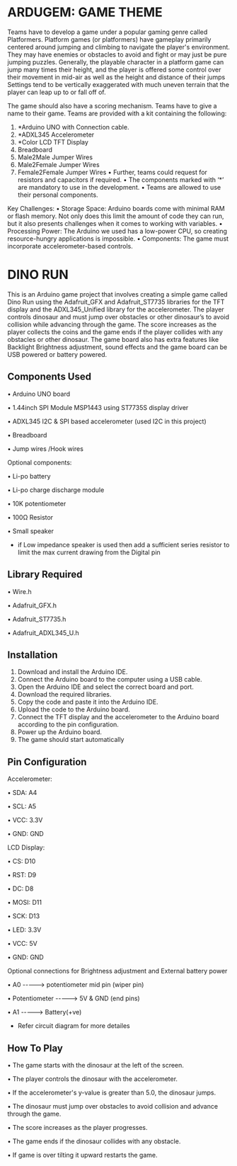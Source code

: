 # ARDUGEM: GAME THEME
Teams have to develop a game under a popular gaming genre called Platformers. Platform games
(or platformers) have gameplay primarily centered around jumping and climbing to navigate the
player's environment. They may have enemies or obstacles to avoid and fight or may just be pure
jumping puzzles. Generally, the playable character in a platform game can jump many times their
height, and the player is offered some control over their movement in mid-air as well as the height
and distance of their jumps Settings tend to be vertically exaggerated with much uneven terrain that
the player can leap up to or fall off of.

The game should also have a scoring mechanism.
Teams have to give a name to their game.
Teams are provided with a kit containing the following:
1. *Arduino UNO with Connection cable.
2. *ADXL345 Accelerometer
3. *Color LCD TFT Display
4. Breadboard
5. Male2Male Jumper Wires
6. Male2Female Jumper Wires
7. Female2Female Jumper Wires
• Further, teams could request for resistors and capacitors if required.
• The components marked with ‘*’ are mandatory to use in the development.
• Teams are allowed to use their personal components.

Key Challenges:
• Storage Space: Arduino boards come with minimal RAM or flash memory. Not only does this
limit the amount of code they can run, but it also presents challenges when it comes to working
with variables.
• Processing Power: The Arduino we used has a low-power CPU, so creating resource-hungry
applications is impossible.
• Components: The game must incorporate accelerometer-based controls.


# DINO RUN

This is an Arduino game project that involves creating a simple game called Dino Run using the
Adafruit_GFX and Adafruit_ST7735 libraries for the TFT display and the ADXL345_Unified
library for the accelerometer. The player controls dinosaur and must jump over obstacles or other
dinosaur’s to avoid collision while advancing through the game. The score increases as the player
collects the coins and the game ends if the player collides with any obstacles or other dinosaur. The
game board also has extra features like Backlight Brightness adjustment, sound effects and the
game board can be USB powered or battery powered.
## Components Used

• Arduino UNO board

• 1.44inch SPI Module MSP1443 using ST7735S display driver

• ADXL345 I2C & SPI based accelerometer (used I2C in this project)

• Breadboard

• Jump wires /Hook wires

Optional components:

• Li-po battery

• Li-po charge discharge module

• 10K potentiometer

• 100Ω Resistor

• Small speaker

* if Low impedance speaker is used then add a sufficient series resistor to limit the max current drawing from the Digital pin

## Library Required
• Wire.h

• Adafruit_GFX.h

• Adafruit_ST7735.h

• Adafruit_ADXL345_U.h

## Installation
1. Download and install the Arduino IDE.
2. Connect the Arduino board to the computer using a USB cable.
3. Open the Arduino IDE and select the correct board and port.
4. Download the required libraries.
5. Copy the code and paste it into the Arduino IDE.
6. Upload the code to the Arduino board.
7. Connect the TFT display and the accelerometer to the Arduino board according to the pin configuration.
8. Power up the Arduino board.
9. The game should start automatically

## Pin Configuration
Accelerometer:

 • SDA: A4

 • SCL: A5

 • VCC: 3.3V

 • GND: GND


LCD Display:

 • CS: D10

 • RST: D9

 • DC: D8

 • MOSI: D11

 • SCK: D13

 • LED: 3.3V

 • VCC: 5V

 • GND: GND

 Optional connections for Brightness adjustment and External battery power

• A0 -----> potentiometer mid pin (wiper pin)

• Potentiometer -----> 5V & GND (end pins)

• A1 -----> Battery(+ve)

* Refer circuit diagram for more detailes

## How To Play

 • The game starts with the dinosaur at the left of the screen.

 • The player controls the dinosaur with the accelerometer.

 • If the accelerometer's y-value is greater than 5.0, the dinosaur jumps.

 • The dinosaur must jump over obstacles to avoid collision and advance through the game.

 • The score increases as the player progresses.

 • The game ends if the dinosaur collides with any obstacle.
 
 • If game is over tilting it upward restarts the game.
